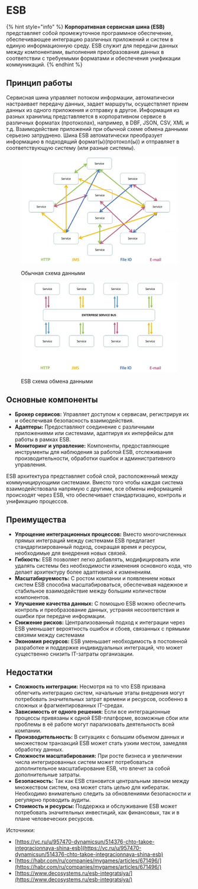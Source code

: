 # ESB

{% hint style="info" %}
**Корпоративная сервисная шина (ESB)** представляет собой промежуточное программное обеспечение, обеспечивающее интеграцию различных приложений и систем в единую информационную среду. ESB служит для передачи данных между компонентами, выполнения преобразования данных в соответствии с требуемыми форматами и обеспечения унификации коммуникаций.
{% endhint %}

## Принцип работы

Сервисная шина управляет потоком информации, автоматически настраивает передачу данных, задает маршруты, осуществляет прием данных из одного приложения и отправку в другое. Информация из разных хранилищ представляется в корпоративном сервисе в различных форматах (протоколах), например, в DBF, JSON, CSV, XML и т.д. Взаимодействие приложений при обычной схеме обмена данными серьезно затруднено. Шина ESB автоматически преобразует информацию в подходящий формат(ы)(протокол(ы)) и отправляет в соответствующую систему (или разные системы).

<figure><img src="../../../../.gitbook/assets/123.jpeg" alt="" width="563"><figcaption><p>Обычная схема данными</p></figcaption></figure>

<figure><img src="../../../../.gitbook/assets/1234.jpeg" alt="" width="563"><figcaption><p>ESB схема обмена данными</p></figcaption></figure>

## Основные компоненты

* **Брокер сервисов:** Управляет доступом к сервисам, регистрируя их и обеспечивая безопасность взаимодействия.
* **Адаптеры:** Предоставляют соединение с различными приложениями или системами, адаптируя их интерфейсы для работы в рамках ESB.
* **Мониторинг и управление:** Компоненты, предоставляющие инструменты для наблюдения за работой ESB, отслеживания производительности, обработки ошибок и административного управления.

ESB архитектура представляет собой слой, расположенный между коммуницирующими системами. Вместо того чтобы каждая система взаимодействовала напрямую с другими, все обмены информацией происходят через ESB, что обеспечивает стандартизацию, контроль и унификацию процессов.

## Преимущества

* **Упрощение интеграционных процессов:** Вместо многочисленных прямых интеграций между системами ESB предлагает стандартизированный подход, сокращая время и ресурсы, необходимые для внедрения новых связей.
* **Гибкость:** ESB позволяет легко добавлять, модифицировать или удалять системы без необходимости изменения основного кода, что делает архитектуру более адаптивной к изменениям.
* **Масштабируемость:** С ростом компании и появлением новых систем ESB способна масштабироваться, обеспечивая надежное и стабильное взаимодействие между большим количеством компонентов.
* **Улучшение качества данных:** С помощью ESB можно обеспечить контроль и преобразование данных, устраняя несоответствия и ошибки при передаче информации.
* **Снижение рисков:** Централизованный подход к интеграции через ESB уменьшает вероятность ошибок и сбоев, связанных с прямыми связями между системами
* **Экономия ресурсов:** ESB уменьшает необходимость в постоянной разработке и поддержке индивидуальных интеграций, что может существенно снизить IT-затраты организации.

## Недостатки

* **Сложность интеграции:** Несмотря на то что ESB призвана облегчить интеграцию систем, начальные этапы внедрения могут потребовать значительных затрат времени и ресурсов, особенно в сложных и фрагментированных IT-средах.
* **Зависимость от одного решения:** Если все интеграционные процессы привязаны к одной ESB-платформе, возможные сбои или проблемы в её работе могут парализовать деятельность всей компании.
* **Производительность:** В ситуациях с большим объемом данных и множеством транзакций ESB может стать узким местом, замедляя обработку данных.
* **Сложности масштабирования:** При росте бизнеса и увеличении числа интегрированных систем может потребоваться дополнительное масштабирование ESB, что влечет за собой дополнительные затраты.
* **Безопасность:** Так как ESB становится центральным звеном между множеством систем, она может стать целью для кибератак. Необходимо внимательно следить за обновлениями безопасности и регулярно проводить аудиты.
* **Стоимость и ресурсы:** Поддержка и обслуживание ESB может потребовать значительных инвестиций, как финансовых, так и в плане человеческих ресурсов.







Источники:&#x20;

* [https://vc.ru/u/957470-dynamicsun/514376-chto-takoe-integracionnaya-shina-esb](https://vc.ru/u/957470-dynamicsun/514376-chto-takoe-integracionnaya-shina-esb)
* [https://habr.com/ru/companies/mygames/articles/671496/](https://habr.com/ru/companies/mygames/articles/671496/)
* [https://www.decosystems.ru/esb-integratsiya/](https://www.decosystems.ru/esb-integratsiya/)
